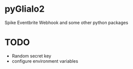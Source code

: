 # pyGlialo2 #

Spike Eventbrite Webhook and some other python packages

# TODO

* Random secret key
* configure environment variables
